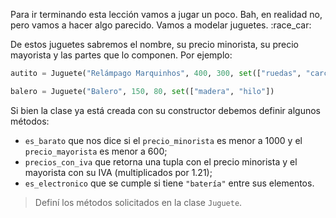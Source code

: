 Para ir terminando esta lección vamos a jugar un poco. Bah, en realidad no, pero vamos a hacer algo parecido. Vamos a modelar juguetes. :race_car:

De estos juguetes sabremos el nombre, su precio minorista, su precio mayorista y las partes que lo componen. Por ejemplo:

```python
autito = Juguete("Relámpago Marquinhos", 400, 300, set(["ruedas", "carcaza", "batería"])

balero = Juguete("Balero", 150, 80, set(["madera", "hilo"])
```

Si bien la clase ya está creada con su constructor debemos definir algunos métodos:

* `es_barato` que nos dice si el `precio_minorista` es menor a 1000 y el `precio_mayorista` es menor a 600;
* `precios_con_iva` que retorna una tupla con el precio minorista y el mayorista con su IVA (multiplicados por 1.21);
* `es_electronico` que se cumple si tiene `"batería"` entre sus elementos.

> Definí los métodos solicitados en la clase `Juguete`.